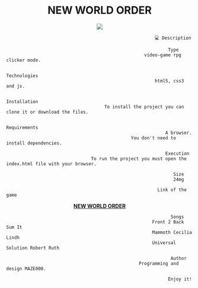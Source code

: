 
<h1 align="center">NEW WORLD ORDER</h1>


<p align="center">
<img src="https://user-images.githubusercontent.com/72741681/168800134-4284aa65-290c-4dab-a9d3-757773ddb405.gif">
</p>


                                                            💻 Description

                                                                 Type
                                                        video-game rpg clicker mode.

                                                               Technologies
                                                            html5, css3 and js.

                                                               Installation
                                         To install the project you can clone it or download the files.

                                                               Requirements
                                                                A browser.
                                                   You don't need to install dependencies.

                                                                Execution
                                    To run the project you must open the index.html file with your browser.

                                                                   Size
                                                                   24mg

                                                             Link of the game
   <p align="center"><a href="https://maze000.github.io/newworldorder.github.io/"><strong>NEW WORLD ORDER</strong></a></p>

                                                                  Songs
                                                           Front 2 Back Sum It
                                                           Mammoth Cecilia Lindh
                                                           Universal Solution Robert Ruth

                                                                  Author
                                                      Programming and design MAZE000.

                                                                 Enjoy it!

  



